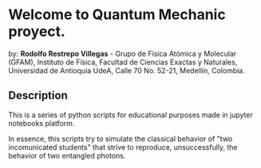 Welcome to Quantum Mechanic proyect. 
====================================
by: **Rodolfo Restrepo Villegas**  - Grupo de Física Atómica y Molecular (GFAM), Instituto de Física, Facultad de Ciencias Exactas y Naturales, Universidad de Antioquia UdeA, Calle 70 No. 52-21, Medellín, Colombia.

Description
------------

This is a series of python scripts for educational purposes made in jupyter notebooks platform.

In essence, this scripts try to simulate the classical behavior of "two incomunicated students" that strive to reproduce, unsuccessfully, the behavior of two entangled photons.
 
